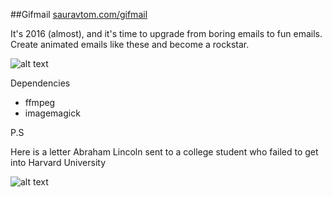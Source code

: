 ##Gifmail
[sauravtom.com/gifmail](http://sauravtom.com/gifmail/)

It's 2016 (almost), and it's time to upgrade from boring emails to fun emails. Create animated emails like these and become a rockstar.

![alt text](http://sauravtom.com/static/img/r1.gif)

Dependencies
+ ffmpeg
+ imagemagick

P.S

Here is a letter Abraham Lincoln sent to a college student who failed to get into Harvard University

![alt text](https://raw.githubusercontent.com/sauravtom/gifmail/master/r2.gif)
